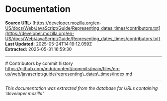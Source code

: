 # Documentation

**Source URL:** [https://developer.mozilla.org/en-US/docs/Web/JavaScript/Guide/Representing_dates_times/contributors.txt](https://developer.mozilla.org/en-US/docs/Web/JavaScript/Guide/Representing_dates_times/contributors.txt)  
**Last Updated:** 2025-05-24T14:19:12.059Z  
**Extracted:** 2025-05-31 16:59:30

---

\# Contributors by commit history
https://github.com/mdn/content/commits/main/files/en-us/web/javascript/guide/representing\_dates\_times/index.md

---

*This documentation was extracted from the database for URLs containing 'developer.mozilla'*
